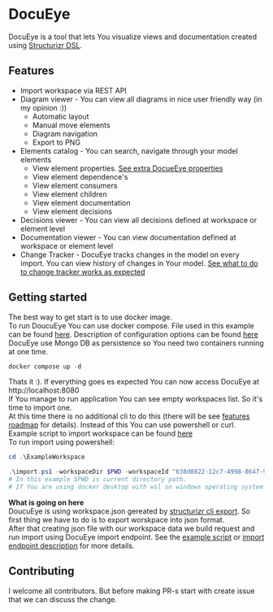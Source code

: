 # DocuEye
DocuEye is a tool that lets You visualize views and documentation created using [Structurizr DSL](https://structurizr.com/). 

## Features
- Import workspace via REST API
- Diagram viewer - You can view all diagrams in nice user friendly way (in my opinion :))
    - Automatic layout
    - Manual move elements
    - Diagram navigation
    - Export to PNG
- Elements catalog - You can search, navigate through your model elements 
    - View element properties. [See extra DocueEye properties]()
    - View element dependence's
    - View element consumers
    - View element children
    - View element documentation
    - View element decisions
- Decisions viewer - You can view all decisions defined at workspace or element level
- Documentation viewer - You can view documentation defined at workspace or element level
- Change Tracker - DocuEye tracks changes in the model on every import. You can view history of changes in Your model. [See what to do to change tracker works as expected](Documentation/docs/0002-change-tracker.md)

## Getting started

The best way to get start is to use docker image.  
To run DoucuEye You can use docker compose. File used in this example can be found [here](docker-compose.yml). Description of configuration options can be found [here](Documentation/docs/0005-configuration.md)  
DocuEye use Mongo DB as persistence so You need two containers running at one time.  

```Powershell
docker compose up -d
```
Thats it :). If everything goes es expected You can now access DocuEye at http://localhost:8080  
If You manage to run application You can see empty workspaces list. So it's time to import one.  
At this time there is no additional cli to do this (there will be see [features roadmap](Documentation/docs/0003-features-roadmap.md) for details). Instead of this You can use powershell or curl. Example script to import workspace can be found [here](ExampleWorkspace/import.ps1)  
To run import using powershell:  
```Powershell
cd .\ExampleWorkspace

.\import.ps1 -workspaceDir $PWD -workspaceId "638d0822-12c7-4998-8647-9c7af7ad2989" -adminToken "docueyedmintoken" -docueyeAddress "http://localhost:8080"
# In this example $PWD is current directory path. 
# If You are using docker desktop with wsl on windows operating system this might not work. You have to change it to format //<diskname>/path/to/directory ex. //c/myrepos/docueye/ExampleWorkspace
```  
**What is going on here**  
DoucuEye is using workspace.json gereated by [structurizr cli export](https://docs.structurizr.com/cli/export).  So first thing we have to do is to export worskpace into json format.  
After that creating json file with our workspace data we build request and run import using DocuEye import endpoint. See the [example script](ExampleWorkspace/import.ps1) or [import endpoint description](Documentation/docs/0001-import-endpoint.md) for more details.

## Contributing
I welcome all contributors. But before making PR-s start with create issue that we can discuss the change.





